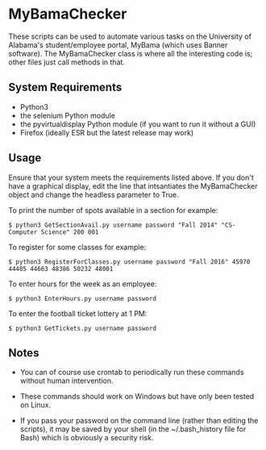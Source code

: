 # MyBamaChecker

These scripts can be used to automate various tasks on the University of Alabama's 
student/employee portal, MyBama (which uses Banner software). The MyBamaChecker class
is where all the interesting code is; other files just call methods in that.

## System Requirements

* Python3
* the selenium Python module
* the pyvirtualdisplay Python module (if you want to run it without a GUI)
* Firefox (ideally ESR but the latest release may work)

## Usage

Ensure that your system meets the requirements listed above. If you don't have a graphical display,
edit the line that intsantiates the MyBamaChecker object and change the headless parameter to True.

To print the number of spots available in a section for example:
```
$ python3 GetSectionAvail.py username password "Fall 2014" "CS-Computer Science" 200 001
```

To register for some classes for example:
```
$ python3 RegisterForClasses.py username password "Fall 2016" 45970 44405 44663 48386 50232 48001
```

To enter hours for the week as an employee:
```
$ python3 EnterHours.py username password
```

To enter the football ticket lottery at 1 PM:
```
$ python3 GetTickets.py username password
```

## Notes

* You can of course use crontab to periodically run these commands without human intervention.

* These commands should work on Windows but have only been tested on Linux.

* If you pass your password on the command line (rather than editing the scripts), it may be saved by your shell (in the ~/.bash_history file for Bash) which is obviously a security risk.

